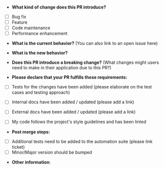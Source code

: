 * **What kind of change does this PR introduce?**
- [ ] Bug fix
- [ ] Feature
- [ ] Code maintenance
- [ ] Performance enhancement

* **What is the current behavior?** (You can also link to an open issue here)


* **What is the new behavior?**


* **Does this PR introduce a breaking change?** (What changes might users need to make in their application due to this PR?)


* **Please declare that your PR fulfills these requirements:**
- [ ] Tests for the changes have been added (please elaborate on the test cases and testing approach)
- [ ] Internal docs have been added / updated (please add a link)
- [ ] External docs have been added / updated (please add a link)
- [ ] My code follows the project's style guidelines and has been linted


* **Post merge steps:**
- [ ] Additional tests need to be added to the automation suite (please link ticket)
- [ ] Minor/Major version should be bumped

* **Other information**: